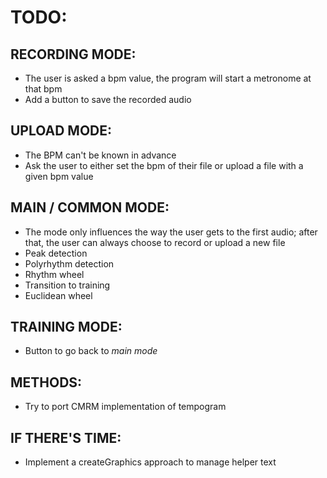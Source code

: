 # TODO:
## RECORDING MODE:
* The user is asked a bpm value, the program will start a metronome at that bpm
* Add a button to save the recorded audio

## UPLOAD MODE:
* The BPM can't be known in advance
* Ask the user to either set the bpm of their file or upload a file with a given bpm value

## MAIN / COMMON MODE:
* The mode only influences the way the user gets to the first audio; after that, the user can always choose to record or upload a new file
* Peak detection
* Polyrhythm detection
* Rhythm wheel
* Transition to training
* Euclidean wheel

## TRAINING MODE:
* Button to go back to _main mode_

## METHODS:
* Try to port CMRM implementation of tempogram

## IF THERE'S TIME:
* Implement a createGraphics approach to manage helper text